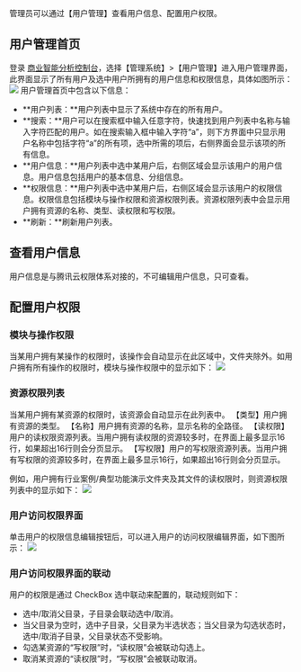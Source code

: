 管理员可以通过【用户管理】查看用户信息、配置用户权限。

## 用户管理首页
登录 [商业智能分析控制台](https://console.cloud.tencent.com/bi)，选择【管理系统】>【用户管理】进入用户管理界面，此界面显示了所有用户及选中用户所拥有的用户信息和权限信息，具体如图所示：
![](https://main.qcloudimg.com/raw/952e5fc261c64f3909f51492e4638fdd.png)
用户管理首页中包含以下信息：
- **用户列表：**用户列表中显示了系统中存在的所有用户。
- **搜索：**用户可以在搜索框中输入任意字符，快速找到用户列表中名称与输入字符匹配的用户。如在搜索输入框中输入字符“a”，则下方界面中只显示用户名称中包括字符“a”的所有项，选中所需的项后，右侧界面会显示该项的所有信息。
- **用户信息：**用户列表中选中某用户后，右侧区域会显示该用户的用户信息。用户信息包括用户的基本信息、分组信息。
- **权限信息：**用户列表中选中某用户后，右侧区域会显示该用户的权限信息。权限信息包括模块与操作权限和资源权限列表。资源权限列表中会显示用户拥有资源的名称、类型、读权限和写权限。
- **刷新：**刷新用户列表。

## 查看用户信息
用户信息是与腾讯云权限体系对接的，不可编辑用户信息，只可查看。

## 配置用户权限
### 模块与操作权限
当某用户拥有某操作的权限时，该操作会自动显示在此区域中，文件夹除外。如用户拥有所有操作的权限时，模块与操作权限中的显示如下：
![](https://main.qcloudimg.com/raw/3e888e358e4811f7cba1aea882a2329b.png)

### 资源权限列表
当某用户拥有某资源的权限时，该资源会自动显示在此列表中。
【类型】用户拥有资源的类型。
【名称】用户拥有资源的名称，显示名称的全路径。
【读权限】用户的读权限资源列表。当用户拥有读权限的资源较多时，在界面上最多显示16行，如果超出16行则会分页显示。
【写权限】用户的写权限资源列表。当用户拥有写权限的资源较多时，在界面上最多显示16行，如果超出16行则会分页显示。

例如，用户拥有行业案例/典型功能演示文件夹及其文件的读权限时，则资源权限列表中的显示如下：
![](https://main.qcloudimg.com/raw/accee0139bde3311a2122e7d365b8497.png)

### 用户访问权限界面
单击用户的权限信息编辑按钮后，可以进入用户的访问权限编辑界面，如下图所示：
![](https://main.qcloudimg.com/raw/c84578454411d84d7a3af18970f38a9d.png)

### 用户访问权限界面的联动
用户的权限是通过 CheckBox 选中联动来配置的，联动规则如下：
- 选中/取消父目录，子目录会联动选中/取消。
- 当父目录为空时，选中子目录，父目录为半选状态；当父目录为勾选状态时，选中/取消子目录，父目录状态不受影响。
- 勾选某资源的“写权限”时，“读权限”会被联动勾选上。
- 取消某资源的“读权限”时，“写权限”会被联动取消。

